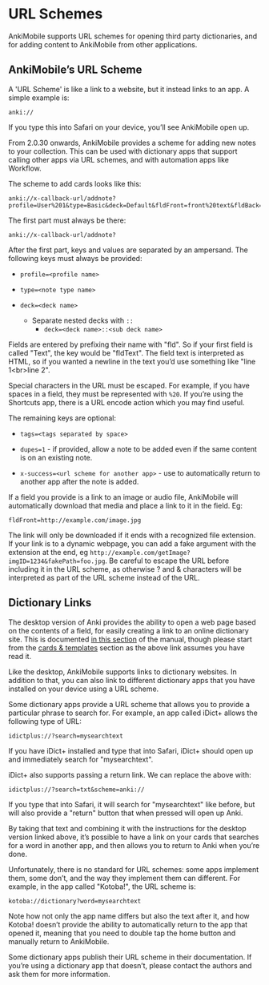 # URL Schemes

AnkiMobile supports URL schemes for opening third party dictionaries,
and for adding content to AnkiMobile from other applications.

## AnkiMobile’s URL Scheme

A 'URL Scheme' is like a link to a website, but it instead links to an
app. A simple example is:

    anki://

If you type this into Safari on your device, you’ll see AnkiMobile open
up.

From 2.0.30 onwards, AnkiMobile provides a scheme for adding new notes
to your collection. This can be used with dictionary apps that support
calling other apps via URL schemes, and with automation apps like
Workflow.

The scheme to add cards looks like this:

    anki://x-callback-url/addnote?profile=User%201&type=Basic&deck=Default&fldFront=front%20text&fldBack=back%20text

The first part must always be there:

    anki://x-callback-url/addnote?

After the first part, keys and values are separated by an ampersand. The
following keys must always be provided:

- `profile=<profile name>`

- `type=<note type name>`

- `deck=<deck name>`
    - Separate nested decks with `::` 
      - `deck=<deck name>::<sub deck name>`

Fields are entered by prefixing their name with "fld". So if your first
field is called "Text", the key would be "fldText". The field text is
interpreted as HTML, so if you wanted a newline in the text you’d use
something like "line 1&lt;br&gt;line 2".

Special characters in the URL must be escaped. For example, if you have
spaces in a field, they must be represented with `%20`. If you’re using
the Shortcuts app, there is a URL encode action which you may find
useful.

The remaining keys are optional:

- `tags=<tags separated by space>`

- `dupes=1` - if provided, allow a note to be added even if the same
  content is on an existing note.

- `x-success=<url scheme for another app>` - use to automatically
  return to another app after the note is added.

If a field you provide is a link to an image or audio file, AnkiMobile
will automatically download that media and place a link to it in the
field. Eg:

    fldFront=http://example.com/image.jpg

The link will only be downloaded if it ends with a recognized file
extension. If your link is to a dynamic webpage, you can add a fake
argument with the extension at the end, eg
`http://example.com/getImage?imgID=1234&fakePath=foo.jpg`. Be careful to
escape the URL before including it in the URL scheme, as otherwise ? and
& characters will be interpreted as part of the URL scheme instead of
the URL.

## Dictionary Links

The desktop version of Anki provides the ability to open a web page
based on the contents of a field, for easily creating a link to an
online dictionary site. This is documented [in this
section](https://docs.ankiweb.net/templates/fields.html#dictionary-links) of
the manual, though please start from the [cards &
templates](https://docs.ankiweb.net/templates/intro.html) section
as the above link assumes you have read it.

Like the desktop, AnkiMobile supports links to dictionary websites. In
addition to that, you can also link to different dictionary apps that
you have installed on your device using a URL scheme.

Some dictionary apps provide a URL scheme that allows you to provide a
particular phrase to search for. For example, an app called iDict+
allows the following type of URL:

    idictplus://?search=mysearchtext

If you have iDict+ installed and type that into Safari, iDict+ should
open up and immediately search for "mysearchtext".

iDict+ also supports passing a return link. We can replace the above
with:

    idictplus://?search=txt&scheme=anki://

If you type that into Safari, it will search for "mysearchtext" like
before, but will also provide a "return" button that when pressed will
open up Anki.

By taking that text and combining it with the instructions for the
desktop version linked above, it’s possible to have a link on your cards
that searches for a word in another app, and then allows you to return
to Anki when you’re done.

Unfortunately, there is no standard for URL schemes: some apps implement
them, some don’t, and the way they implement them can different. For
example, in the app called "Kotoba!", the URL scheme is:

    kotoba://dictionary?word=mysearchtext

Note how not only the app name differs but also the text after it, and
how Kotoba! doesn’t provide the ability to automatically return to the
app that opened it, meaning that you need to double tap the home button
and manually return to AnkiMobile.

Some dictionary apps publish their URL scheme in their documentation. If
you’re using a dictionary app that doesn’t, please contact the authors
and ask them for more information.
